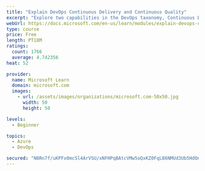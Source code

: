 ```yaml
---
title: "Explain DevOps Continuous Delivery and Continuous Quality"
excerpt: "Explore two capabilities in the DevOps taxonomy, Continuous Delivery and Continuous Quality."
webUrl: https://docs.microsoft.com/en-us/learn/modules/explain-devops-continous-delivery-quality/
type: course
price: Free
length: PT18M
ratings:
  count: 1766
  average: 4.742356
heat: 52

provider:
  name: Microsoft Learn
  domain: microsoft.com
  images:
    - url: /assets/images/organizations/microsoft.com-50x50.jpg
      width: 50
      height: 50

levels:
  - Beginner

topics:
  - Azure
  - DevOps

secured: "N8Rn7f/uKPFx0mcSl4ArVSU/xNFHPqBAtcVMw5oQxKZ0FqL86NMUd3Ub5HdOnyKlKoCwGG7vy3UPS1eLLgphFAL6GGelP0rFbKottmM//n+3R+wLjv5cpNV4S2Skqk9P38RQ84gyFbilt9vV9ZVfSPZAEX3StwdTgo3+NtEWXkpkbA4ewcTH5fCCJUjdK8iHW5thNyncf+6wMePwiAV55TXFgR/vw6GeMpeEVtG5bkuWyAY4QXQwytaNaZDr3mPa+jowHsqoXgwQXT1hVLq27LNoZsFxg6Bv6LtYmyn/0V/PCBwPcw5GpmOVhgT2smXdInAgTT2DPG1gtB5FJ+ye3jd6OcCWBsu4DkpzEwDtCoQHWlPAUwCFr7RW9E8kkRN6gROk9kgwp0bTGQmAZ96pHNoqw7JVjGyVibfQUCLiEeA=;LEX4KD2pcn7WCBW2OerVjQ=="
---
```


